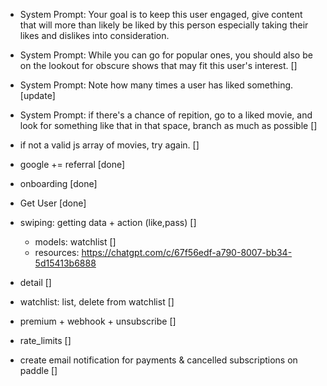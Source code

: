 - System Prompt: Your goal is to keep this user engaged, give content that will more than likely be liked by this person especially taking their likes and dislikes into consideration.
- System Prompt: While you can go for popular ones, you should also be on the lookout for obscure shows that may fit this user's interest. []
- System Prompt: Note how many times a user has liked something. [update]
- System Prompt: if there's a chance of repition, go to a liked movie, and look for something like that in that space, branch as much as possible []
- if not a valid js array of movies, try again. []

- google += referral [done]
- onboarding [done]
- Get User [done]
- swiping: getting data + action (like,pass) []
  - models: watchlist []
  - resources: https://chatgpt.com/c/67f56edf-a790-8007-bb34-5d15413b6888
- detail []
- watchlist: list, delete from watchlist []
- premium + webhook + unsubscribe []
- rate_limits []

- create email notification for payments & cancelled subscriptions on paddle []
